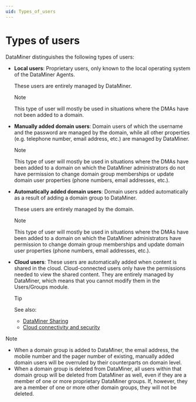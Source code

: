 ```yaml
---
uid: Types_of_users
---
```


# Types of users

DataMiner distinguishes the following types of users:

- **Local users**: Proprietary users, only known to the local operating system of the DataMiner Agents.

  These users are entirely managed by DataMiner.

  > [!NOTE]
  > This type of user will mostly be used in situations where the DMAs have not been added to a domain.

- **Manually added domain users**: Domain users of which the username and the password are managed by the domain, while all other properties (e.g. telephone number, email address, etc.) are managed by DataMiner.

  > [!NOTE]
  > This type of user will mostly be used in situations where the DMAs have been added to a domain on which the DataMiner administrators do not have permission to change domain group memberships or update domain user properties (phone numbers, email addresses, etc.).

- **Automatically added domain users**: Domain users added automatically as a result of adding a domain group to DataMiner.

  These users are entirely managed by the domain.

  > [!NOTE]
  > This type of user will mostly be used in situations where the DMAs have been added to a domain on which the DataMiner administrators have permission to change domain group memberships and update domain user properties (phone numbers, email addresses, etc.).

- **Cloud users**: These users are automatically added when content is shared in the cloud. Cloud-connected users only have the permissions needed to view the shared content. They are entirely managed by DataMiner, which means that you cannot modify them in the Users/Groups module.

  > [!TIP]
  > See also:
  >
  > - [DataMiner Sharing](xref:Sharing#dataminer-sharing)
  > - [Cloud connectivity and security](xref:Cloud_connectivity_and_security)

> [!NOTE]
>
> - When a domain group is added to DataMiner, the email address, the mobile number and the pager number of existing, manually added domain users will be overruled by their counterparts on domain level.
> - When a domain group is deleted from DataMiner, all users within that domain group will be deleted from DataMiner as well, even if they are a member of one or more proprietary DataMiner groups. If, however, they are a member of one or more other domain groups, they will not be deleted.

